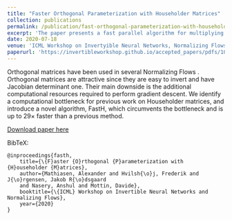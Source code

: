 ```yaml
---
title: "Faster Orthogonal Parameterization with Householder Matrices"
collection: publications
permalink: /publication/fast-orthogonal-parameterization-with-householder-matrices
excerpt: 'The paper presents a fast parallel algorithm for multiplying an orthogonal matrix, parameterized by a sequence of Householder matrices, with an input vector'
date: 2020-07-18
venue: 'ICML Workshop on Invertyible Neural Networks, Normalizing Flows, and Explicit Likelihood Models'
paperurl: 'https://invertibleworkshop.github.io/accepted_papers/pdfs/10.pdf'
---
```


Orthogonal matrices have been used in several Normalizing Flows .
 Orthogonal matrices are attractive since they are easy to invert and have Jacobian determinant one. 
Their main downside is the additional computational resources required to perform gradient descent. 
We identify a computational bottleneck for previous work on Householder matrices, and introduce a novel algorithm, FastH, which 
circumvents the bottleneck and is up to $29\times$ faster than a previous method. 

[Download paper here](https://invertibleworkshop.github.io/accepted_papers/pdfs/10.pdf)

BibTeX:
```
@inproceedings{fasth,
    title={\{F}aster {O}rthogonal {P}arameterization with {H}ouseholder {M}atrices},
    author={Mathiasen, Alexander and Hvilsh{\o}j, Frederik and J{\o}rgensen, Jakob R{\o}dsgaard 
    and Nasery, Anshul and Mottin, Davide},
    booktitle={\{ICML} Workshop on Invertible Neural Networks and Normalizing Flows},
    year={2020}
}
```
